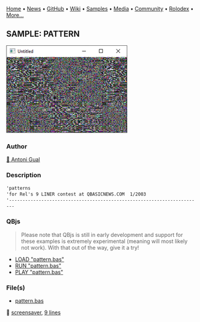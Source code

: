 [Home](https://qb64.com) • [News](../../news.md) • [GitHub](../../github.md) • [Wiki](../../wiki.md) • [Samples](../../samples.md) • [Media](../../media.md) • [Community](../../community.md) • [Rolodex](../../rolodex.md) • [More...](../../more.md)

## SAMPLE: PATTERN

![screenshot.png](img/screenshot.png)

### Author

[🐝 Antoni Gual](../antoni-gual.md) 

### Description

```text
'patterns
'for Rel's 9 LINER contest at QBASICNEWS.COM  1/2003
'------------------------------------------------------------------------
```

### QBjs

> Please note that QBjs is still in early development and support for these examples is extremely experimental (meaning will most likely not work). With that out of the way, give it a try!

* [LOAD "pattern.bas"](https://v6p9d9t4.ssl.hwcdn.net/html/5953810/index.html?src=https://qb64.com/samples/pattern/src/pattern.bas)
* [RUN "pattern.bas"](https://v6p9d9t4.ssl.hwcdn.net/html/5953810/index.html?mode=auto&src=https://qb64.com/samples/pattern/src/pattern.bas)
* [PLAY "pattern.bas"](https://v6p9d9t4.ssl.hwcdn.net/html/5953810/index.html?mode=play&src=https://qb64.com/samples/pattern/src/pattern.bas)

### File(s)

* [pattern.bas](src/pattern.bas)

🔗 [screensaver](../screensaver.md), [9 lines](../9-lines.md)
